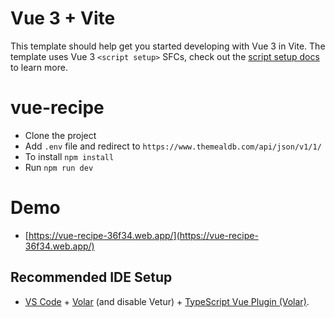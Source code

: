 # Vue 3 + Vite

This template should help get you started developing with Vue 3 in Vite. The template uses Vue 3 `<script setup>` SFCs, check out the [script setup docs](https://v3.vuejs.org/api/sfc-script-setup.html#sfc-script-setup) to learn more.

# vue-recipe

- Clone the project 
- Add `.env` file and redirect to `https://www.themealdb.com/api/json/v1/1/`
- To install `npm install`
- Run `npm run dev`

# Demo

- [https://vue-recipe-36f34.web.app/](https://vue-recipe-36f34.web.app/)

## Recommended IDE Setup

- [VS Code](https://code.visualstudio.com/) + [Volar](https://marketplace.visualstudio.com/items?itemName=Vue.volar) (and disable Vetur) + [TypeScript Vue Plugin (Volar)](https://marketplace.visualstudio.com/items?itemName=Vue.vscode-typescript-vue-plugin).

